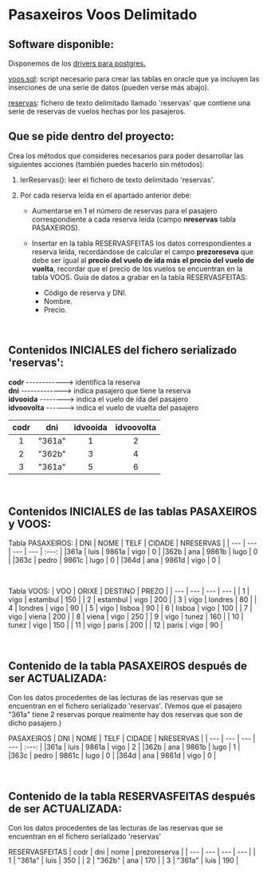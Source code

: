 # Pasaxeiros Voos Delimitado

## Software disponible:

Disponemos de los [drivers para postgres.](postgresql-42.2.23.jar)

[voos.sql](voosp.sql): script necesario para crear las tablas en oracle que ya incluyen las inserciones de una serie de datos (pueden verse más abajo). 

[reservas](./reservas.txt): fichero de texto delimitado llamado 'reservas'  que contiene una serie de reservas de vuelos hechas por los pasajeros.

## Que se pide dentro del proyecto:

Crea los métodos que consideres necesarios para poder desarrollar las siguientes acciones (también puedes hacerlo sin métodos):

1) lerReservas(): leer el fichero de texto delimitado 'reservas'.

2) Por cada reserva leída en el apartado anterior debe:
    - Aumentarse en 1 el número de reservas para el pasajero correspondiente a cada reserva leída (campo **nreservas** tabla PASAXEIROS).

    - Insertar en la tabla RESERVASFEITAS los datos correspondientes a reserva leída, recordándose de calcular el campo **prezoreseva** que debe ser igual al **precio del vuelo de ida más el precio del vuelo de vuelta**, recordar que el precio de los vuelos se encuentran en la tabla VOOS. Guía de datos a grabar en la tabla RESERVASFEITAS:

        - Código de reserva y DNI.
        - Nombre.
        - Precio. 

<br>

## Contenidos INICIALES del fichero serializado 'reservas':
   
**codr** ------------> identifica la reserva<br> 
**dni** -------------> indica pasajero que tiene la reserva<br>
**idvooida** --------> indica el vuelo de ida del pasajero<br>
**idvoovolta** ------> indica el vuelo de vuelta del pasajero

| codr  |   dni  |	idvooida | 	idvoovolta  |
| :---: |  :---: |    :---:  |    :---:     |
|  1    | "361a" |		1 	 |	    2 		|
|  2 	| "362b" |		3 	 |	    4 		|
|  3 	| "361a" |		5 	 |	    6 		|

<br>

## Contenidos INICIALES de las tablas PASAXEIROS y VOOS: 

Tabla PASAXEIROS:
| DNI   |   NOME    |   TELF    |   CIDADE  | NRESERVAS |
| ---   | ---       |   ---     |   ---     | :---:     |
|361a   | luis      | 9861a     | vigo      | 0         |
|362b   | ana       | 9861b     | lugo      | 0         |
|363c   | pedro     | 9861c     | lugo      | 0         |
|364d   | ana       | 9861d     | vigo      | 0         |

<br>

Tabla VOOS:
| VOO |     ORIXE   |   DESTINO     | PREZO |
| --- |     ---     |   ---         | ---   |
| 1   | vigo        | estambul      | 150   |
| 2   | estambul    | vigo          | 200   |
| 3   | vigo        | londres       | 80    |
| 4   | londres     | vigo          | 90    |
| 5   |	vigo        | lisboa		| 90    |
| 6   |	lisboa      | vigo 		  	| 100   |
| 7   |	vigo        | viena		  	| 200   |
| 8   |	viena       | vigo 		  	| 250   |
| 9   |	vigo        | tunez		   	| 160   |
| 10  |	tunez       | vigo 		  	| 150   |
| 11  |	vigo        | paris		  	| 200   |
| 12  |	paris       | vigo 		   	| 90    |

<br>

## Contenido de la tabla PASAXEIROS después de ser ACTUALIZADA:
Con los datos procedentes de las lecturas de las reservas que se encuentran en el fichero serializado 'reservas'. (Vemos que el pasajero "361a" tiene 2 reservas porque realmente hay dos reservas que son de dicho pasajero.)

PASAXEIROS
| DNI   |   NOME    |   TELF    |   CIDADE  | NRESERVAS |
| ---   | ---       |   ---     |   ---     | :---:     |
|361a   | luis      | 9861a     | vigo      | 2         |
|362b   | ana       | 9861b     | lugo      | 1         |
|363c   | pedro     | 9861c     | lugo      | 0         |
|364d   | ana       | 9861d     | vigo      | 0         |

<br>

## Contenido de la tabla RESERVASFEITAS después de ser ACTUALIZADA:
Con los datos procedentes de las lecturas de las reservas que se encuentran en el fichero serializado 'reservas'

RESERVASFEITAS
| codr |   dni  | nome  | prezoreserva |
| ---  |   ---  |  ---  |   ---        |
| 1    | "361a" | luis  |    350       |
| 2    | "362b" | ana   |    170       |
| 3    | "361a" | luis  |    190       |